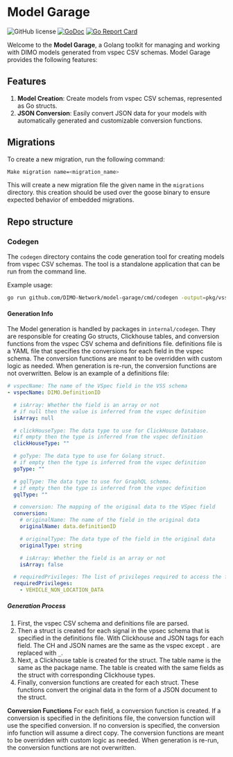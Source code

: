 # Model Garage

![GitHub license](https://img.shields.io/badge/license-Apache%202.0-blue.svg)
[![GoDoc](https://godoc.org/github.com/DIMO-Network/model-garage?status.svg)](https://godoc.org/github.com/DIMO-Network/model-garage)
[![Go Report Card](https://goreportcard.com/badge/github.com/DIMO-Network/model-garage)](https://goreportcard.com/report/github.com/DIMO-Network/model-garage)

Welcome to the **Model Garage**, a Golang toolkit for managing and working with DIMO models generated from vspec CSV schemas. Model Garage provides the following features:

## Features

1. **Model Creation**: Create models from vspec CSV schemas, represented as Go structs.
2. **JSON Conversion**: Easily convert JSON data for your models with automatically generated and customizable conversion functions.

## Migrations

To create a new migration, run the following command:

```bash
Make migration name=<migration_name>
```

This will create a new migration file the given name in the `migrations` directory.
this creation should be used over the goose binary to ensure expected behavior of embedded migrations.

## Repo structure

### Codegen

The `codegen` directory contains the code generation tool for creating models from vspec CSV schemas. The tool is a standalone application that can be run from the command line.

Example usage:

```bash
go run github.com/DIMO-Network/model-garage/cmd/codegen -output=pkg/vss  -generators=all
```

#### Generation Info

The Model generation is handled by packages in `internal/codegen`. They are responsible for creating Go structs, Clickhouse tables, and conversion functions from the vspec CSV schema and definitions file. definitions file is a YAML file that specifies the conversions for each field in the vspec schema. The conversion functions are meant to be overridden with custom logic as needed. When generation is re-run, the conversion functions are not overwritten. Below is an example of a definitions file:

```yaml
# vspecName: The name of the VSpec field in the VSS schema
- vspecName: DIMO.DefinitionID

  # isArray: Whether the field is an array or not
  # if null then the value is inferred from the vspec definition
  isArray: null

  # clickHouseType: The data type to use for ClickHouse Database.
  #if empty then the type is inferred from the vspec definition
  clickHouseType: ""

  # goType: The data type to use for Golang struct.
  # if empty then the type is inferred from the vspec definition
  goType: ""

  # gqlType: The data type to use for GraphQL schema.
  # if empty then the type is inferred from the vspec definition
  gqlType: ""

  # conversion: The mapping of the original data to the VSpec field
  conversion:
    # originalName: The name of the field in the original data
    originalName: data.definitionID

    # originalType: The data type of the field in the original data
    originalType: string

    # isArray: Whether the field is an array or not
    isArray: false

  # requiredPrivileges: The list of privileges required to access the field
  requiredPrivileges:
    - VEHICLE_NON_LOCATION_DATA
```

##### Generation Process

1. First, the vspec CSV schema and definitions file are parsed.
2. Then a struct is created for each signal in the vpsec schema that is specified in the definitions file. With Clickhouse and JSON tags for each field. The CH and JSON names are the same as the vspec except `.` are replaced with `_`.
3. Next, a Clickhouse table is created for the struct. The table name is the same as the package name. The table is created with the same fields as the struct with corresponding Clickhouse types.
4. Finally, conversion functions are created for each struct. These functions convert the original data in the form of a JSON document to the struct.

**Conversion Functions**
For each field, a conversion function is created. If a conversion is specified in the definitions file, the conversion function will use the specified conversion. If no conversion is specified, the conversion info function will assume a direct copy. The conversion functions are meant to be overridden with custom logic as needed. When generation is re-run, the conversion functions are not overwritten.
